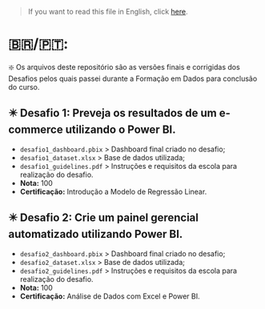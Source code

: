 > If you want to read this file in English, click [here](README_ENG.md).

# 🇧🇷/🇵🇹:

❇️ Os arquivos deste repositório são as versões finais e corrigidas dos Desafios pelos quais passei durante a Formação em Dados para conclusão do curso.

## ✴️ Desafio 1: Preveja os resultados de um e-commerce utilizando o Power BI.

- `desafio1_dashboard.pbix` > Dashboard final criado no desafio;
- `desafio1_dataset.xlsx` > Base de dados utilizada;
- `desafio1_guidelines.pdf` > Instruções e requisitos da escola para realização do desafio.
- **Nota:** 100
- **Certificação:** Introdução a Modelo de Regressão Linear.

## ✴️ Desafio 2: Crie um painel gerencial automatizado utilizando Power BI.
- `desafio2_dashboard.pbix` > Dashboard final criado no desafio;
- `desafio2_dataset.xlsx` > Base de dados utilizada;
- `desafio2_guidelines.pdf` > Instruções e requisitos da escola para realização do desafio.
- **Nota:** 100
- **Certificação:** Análise de Dados com Excel e Power BI.
